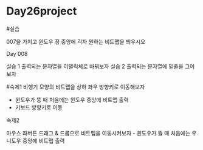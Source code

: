 # Day26project

#실습

007을 가지고 
윈도우 정 중앙에 각자 원하는 비트맵을 띄우시오



Day 008

실습 1 출력되는 문자열을 이탤릭체로 바꿔보자
실습 2 출력되는 문자열에 밑줄을 그어보자



#숙제1
비행기 모양의 비트맵을 상하 좌우 방향키로 이동해보자
 - 윈도우가 뜽 때 처음에는 윈도우 중앙에 비트맵 출력
  - 키보드 방향키로 이동
  
  
  숙제2 
  
  마우스 좌버튼 드래그 & 드롭으로 비트맵을 이동시켜보자
    - 윈도우가 뜰 때 처음에는 우니도우 중앙에 비트맵 출력
